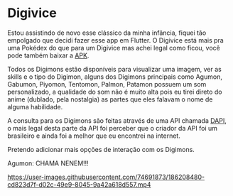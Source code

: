 # Digivice

Estou assistindo de novo esse clássico da minha infância, fiquei tão empolgado que decidi fazer esse app em Flutter. O Digivice está mais pra uma Pokédex do que para um Digivice mas achei legal como ficou, você pode também baixar a <a target="_blank" href="https://drive.google.com/file/d/1lgujXX9OO7jZ5qUU6DTnUmJKM-YCwx4T/view?usp=sharing">APK<a>.

Todos os Digimons estão disponíveis para visualizar uma imagem, ver as skills e o tipo do Digimon, alguns dos Digimons principais como Agumon, Gabumon, Piyomon, Tentomon, Palmon, Patamon possuem um som personalizado, a qualidade do som não é muito alta pois eu tirei direto do anime (dublado, pela nostalgia) as partes que eles falavam o nome de alguma habilidade.

A consulta para os Digimons são feitas através de uma API chamada <a target="_blank" href="https://digimon-api.com">DAPI<a>, o mais legal desta parte da API foi perceber que o criador da API foi um brasileiro e ainda foi a melhor que eu encontrei na internet.

Pretendo adicionar mais opções de interação com os Digimons.  

Agumon: CHAMA NENEM!!!


https://user-images.githubusercontent.com/74691873/186208480-cd823d7f-d02c-49e9-8045-9a42a618d557.mp4

